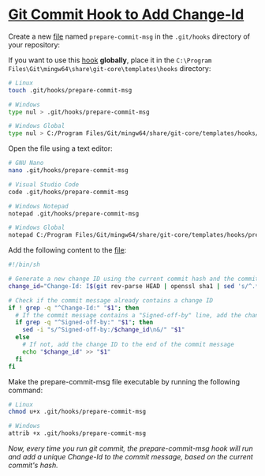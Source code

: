 # [Git Commit Hook to Add Change-Id](https://gerrit-review.googlesource.com/Documentation/cmd-hook-commit-msg.html)

Create a new [file](./prepare-commit-msg) named `prepare-commit-msg` in the `.git/hooks` directory of your repository:

If you want to use this [hook](./prepare-commit-msg) **globally**, place it in the `C:\Program Files\Git\mingw64\share\git-core\templates\hooks` directory:

```sh
# Linux
touch .git/hooks/prepare-commit-msg

# Windows
type nul > .git/hooks/prepare-commit-msg

# Windows Global
type nul > C:/Program Files/Git/mingw64/share/git-core/templates/hooks/prepare-commit-msg
```

Open the file using a text editor:

```sh
# GNU Nano
nano .git/hooks/prepare-commit-msg

# Visual Studio Code
code .git/hooks/prepare-commit-msg

# Windows Notepad
notepad .git/hooks/prepare-commit-msg

# Windows Global
notepad C:/Program Files/Git/mingw64/share/git-core/templates/hooks/prepare-commit-msg
```

Add the following content to the [file](./prepare-commit-msg):

```sh
#!/bin/sh

# Generate a new change ID using the current commit hash and the committer email address
change_id="Change-Id: I$(git rev-parse HEAD | openssl sha1 | sed 's/^.* //')"

# Check if the commit message already contains a change ID
if ! grep -q "^Change-Id:" "$1"; then
  # If the commit message contains a "Signed-off-by" line, add the change ID before it
  if grep -q "^Signed-off-by:" "$1"; then
    sed -i "s/^Signed-off-by:/$change_id\n&/" "$1"
  else
    # If not, add the change ID to the end of the commit message
    echo "$change_id" >> "$1"
  fi
fi
```

Make the prepare-commit-msg file executable by running the following command:

```sh
# Linux
chmod u+x .git/hooks/prepare-commit-msg

# Windows
attrib +x .git/hooks/prepare-commit-msg
```

_Now, every time you run git commit, the prepare-commit-msg hook will run and add a unique Change-Id to the commit message, based on the current commit's hash._
